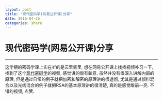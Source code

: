 ```yaml
---
layout: post
title: "现代密码学(网易公开课)分享"
date: 2016-04-26
categories: share
---
```


# 现代密码学(网易公开课)分享
------------
这学期的密码学课上实在听的是云里雾里, 想在网易公开课上找找视频补习一下, 找到了这个[现代密码学](http://open.163.com/special/Khan/moderncryptography.html)的视频, 感觉讲的很有新意. 虽然并没有很深入讲解内部的原理, 但是通过日常的例子就把加密和解密的原理讲的很透彻, 尤其是通过颜料混合以及光线混合的例子就把RSA的基本原理讲的很清楚, 真的是感觉眼前一亮. 不错的视频, 点赞.
